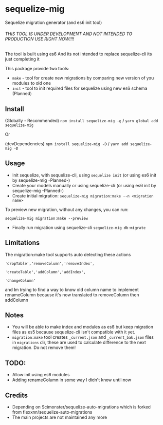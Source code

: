# sequelize-mig
Sequelize migration generator (and es6 init tool)

###### THIS TOOL IS UNDER DEVELOPMENT AND NOT INTENDED TO PRODUCTION USE RIGHT NOW!!!! ######

The tool is built using es6
And its not intended to replace sequelize-cli its just completing it

This package provide two tools:
* `make` - tool for create new migrations by comparing new version of you modules to old one
* `init` - tool to init required files for sequelize using new es6 schema (Planned)

## Install
(Globally - Recommended) `npm install sequelize-mig -g` / `yarn global add sequelize-mig`

Or

(devDependencies) `npm install sequelize-mig -D` / `yarn add sequelize-mig -D`

## Usage
* Init sequelize, with sequelize-cli, using `sequelize init` (or using es6 init by sequelize-mig -Planned-)
* Create your models manually or using sequelize-cli (or using es6 init by sequelize-mig -Planned-)
* Create initial migration:
`sequelize-mig migration:make --n <migration name>`

To preview new migration, without any changes, you can run:

`sequelize-mig migration:make --preview`

* Finally run migration using sequelize-cli `sequelize-mig db:migrate`

## Limitations
The migration:make tool supports auto detecting these actions

    'dropTable','removeColumn','removeIndex',

    'createTable','addColumn','addIndex',

    'changeColumn'
    
and Im trying to find a way to know old column name to implement renameColumn because it's now translated to removeColumn then addColumn

## Notes
* You will be able to make index and modules as es6 but keep migration files as es5 because sequelize-cli isn't compatible with it yet.
* `migration:make` tool creates `_current.json` and `_current_bak.json` files in `migrations` dir, these are used to calculate difference to the next migration. Do not remove them!

## TODO:
* Allow init using es6 modules
* Adding renameColumn in some way I didn't know until now

## Credits
* Depending on Scimonster/sequelize-auto-migrations which is forked from flexxnn/sequelize-auto-migrations
* The main projects are not maintained any more

